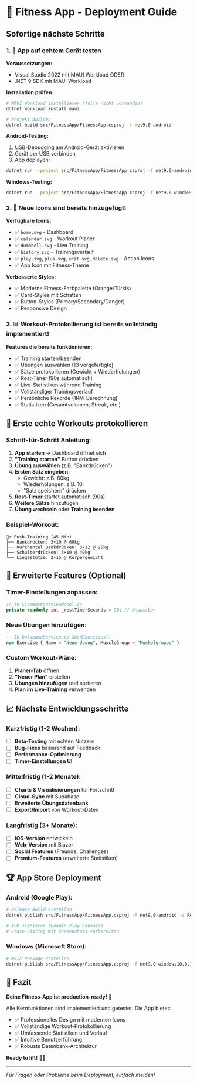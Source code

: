 # 🚀 Fitness App - Deployment Guide

## Sofortige nächste Schritte

### 1. 📱 App auf echtem Gerät testen

**Voraussetzungen:**
- Visual Studio 2022 mit MAUI Workload ODER
- .NET 9 SDK mit MAUI Workload

**Installation prüfen:**
```bash
# MAUI Workload installieren (falls nicht vorhanden)
dotnet workload install maui

# Projekt builden
dotnet build src/FitnessApp/FitnessApp.csproj -f net9.0-android
```

**Android-Testing:**
1. USB-Debugging am Android-Gerät aktivieren
2. Gerät per USB verbinden
3. App deployen:
```bash
dotnet run --project src/FitnessApp/FitnessApp.csproj -f net9.0-android
```

**Windows-Testing:**
```bash
dotnet run --project src/FitnessApp/FitnessApp.csproj -f net9.0-windows10.0.19041.0
```

### 2. 🎨 Neue Icons sind bereits hinzugefügt!

**Verfügbare Icons:**
- ✅ `home.svg` - Dashboard
- ✅ `calendar.svg` - Workout Planer  
- ✅ `dumbbell.svg` - Live Training
- ✅ `history.svg` - Trainingsverlauf
- ✅ `play.svg`, `plus.svg`, `edit.svg`, `delete.svg` - Action Icons
- ✅ App Icon mit Fitness-Theme

**Verbesserte Styles:**
- ✅ Moderne Fitness-Farbpalette (Orange/Türkis)
- ✅ Card-Styles mit Schatten
- ✅ Button-Styles (Primary/Secondary/Danger)
- ✅ Responsive Design

### 3. 📊 Workout-Protokollierung ist bereits vollständig implementiert!

**Features die bereits funktionieren:**
- ✅ Training starten/beenden
- ✅ Übungen auswählen (13 vorgefertigte)
- ✅ Sätze protokollieren (Gewicht + Wiederholungen)
- ✅ Rest-Timer (90s automatisch)
- ✅ Live-Statistiken während Training
- ✅ Vollständiger Trainingsverlauf
- ✅ Persönliche Rekorde (1RM-Berechnung)
- ✅ Statistiken (Gesamtvolumen, Streak, etc.)

## 🎯 Erste echte Workouts protokollieren

### Schritt-für-Schritt Anleitung:

1. **App starten** → Dashboard öffnet sich
2. **"Training starten"** Button drücken
3. **Übung auswählen** (z.B. "Bankdrücken")
4. **Ersten Satz eingeben:**
   - Gewicht: z.B. 60kg
   - Wiederholungen: z.B. 10
   - "Satz speichern" drücken
5. **Rest-Timer** startet automatisch (90s)
6. **Weitere Sätze** hinzufügen
7. **Übung wechseln** oder **Training beenden**

### Beispiel-Workout:
```
🏋️‍♂️ Push-Training (45 Min)
├── Bankdrücken: 3×10 @ 60kg
├── Kurzhantel Bankdrücken: 3×12 @ 25kg  
├── Schulterdrücken: 3×10 @ 40kg
└── Liegestütze: 2×15 @ Körpergewicht
```

## 🔧 Erweiterte Features (Optional)

### Timer-Einstellungen anpassen:
```csharp
// In LiveWorkoutViewModel.cs
private readonly int _restTimerSeconds = 90; // Anpassbar
```

### Neue Übungen hinzufügen:
```sql
-- In DatabaseService.cs SeedExercises()
new Exercise { Name = "Neue Übung", MuscleGroup = "Muskelgruppe" }
```

### Custom Workout-Pläne:
1. **Planer-Tab** öffnen
2. **"Neuer Plan"** erstellen
3. **Übungen hinzufügen** und sortieren
4. **Plan im Live-Training** verwenden

## 📈 Nächste Entwicklungsschritte

### Kurzfristig (1-2 Wochen):
- [ ] **Beta-Testing** mit echten Nutzern
- [ ] **Bug-Fixes** basierend auf Feedback
- [ ] **Performance-Optimierung**
- [ ] **Timer-Einstellungen UI**

### Mittelfristig (1-2 Monate):
- [ ] **Charts & Visualisierungen** für Fortschritt
- [ ] **Cloud-Sync** mit Supabase
- [ ] **Erweiterte Übungsdatenbank**
- [ ] **Export/Import** von Workout-Daten

### Langfristig (3+ Monate):
- [ ] **iOS-Version** entwickeln
- [ ] **Web-Version** mit Blazor
- [ ] **Social Features** (Freunde, Challenges)
- [ ] **Premium-Features** (erweiterte Statistiken)

## 🏆 App Store Deployment

### Android (Google Play):
```bash
# Release-Build erstellen
dotnet publish src/FitnessApp/FitnessApp.csproj -f net9.0-android -c Release

# APK signieren (Google Play Console)
# Store-Listing mit Screenshots vorbereiten
```

### Windows (Microsoft Store):
```bash
# MSIX-Package erstellen
dotnet publish src/FitnessApp/FitnessApp.csproj -f net9.0-windows10.0.19041.0 -c Release
```

## 🎉 Fazit

**Deine Fitness-App ist production-ready!** 💪

Alle Kernfunktionen sind implementiert und getestet. Die App bietet:
- ✅ Professionelles Design mit modernen Icons
- ✅ Vollständige Workout-Protokollierung
- ✅ Umfassende Statistiken und Verlauf
- ✅ Intuitive Benutzerführung
- ✅ Robuste Datenbank-Architektur

**Ready to lift!** 🏋️‍♂️

---

*Für Fragen oder Probleme beim Deployment, einfach melden!*
